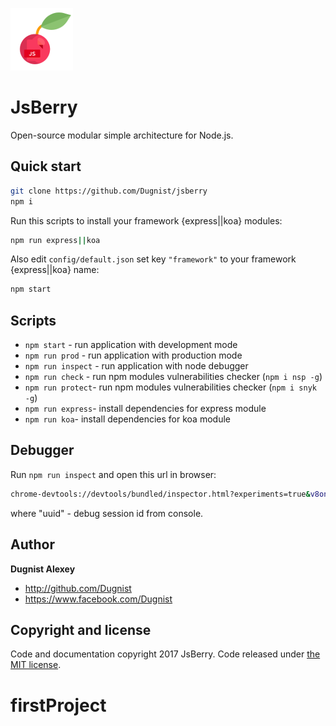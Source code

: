 ![JsBerry logo](public/jsberry.png)

# JsBerry
Open-source modular simple architecture for Node.js.

## Quick start

```bash
git clone https://github.com/Dugnist/jsberry
npm i
```

Run this scripts to install your framework {express||koa} modules:
```bash
npm run express||koa
```

Also edit `config/default.json`
set key `"framework"` to your framework {express||koa} name:

```bash
npm start
```

## Scripts

- `npm start` - run application with development mode
- `npm run prod` - run application with production mode
- `npm run inspect` - run application with node debugger
- `npm run check` - run npm modules vulnerabilities checker (`npm i nsp -g`)
- `npm run protect`- run npm modules vulnerabilities checker (`npm i snyk -g`)
- `npm run express`- install dependencies for express module
- `npm run koa`- install dependencies for koa module

## Debugger

Run `npm run inspect` and open this url in browser:

```bash
chrome-devtools://devtools/bundled/inspector.html?experiments=true&v8only=true&ws=127.0.0.1:9229/${uuid}
```

where "uuid" - debug session id from console.

## Author

**Dugnist Alexey**

- <http://github.com/Dugnist>
- <https://www.facebook.com/Dugnist>



## Copyright and license

Code and documentation copyright 2017 JsBerry. Code released under [the MIT license](LICENSE).
# firstProject
